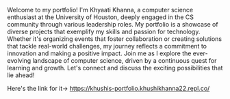 Welcome to my portfolio! I'm Khyaati Khanna, a computer science enthusiast at the University of Houston, deeply engaged in the CS community through various leadership roles. My portfolio is a showcase of diverse projects that exemplify my skills and passion for technology. Whether it's organizing events that foster collaboration or creating solutions that tackle real-world challenges, my journey reflects a commitment to innovation and making a positive impact. Join me as I explore the ever-evolving landscape of computer science, driven by a continuous quest for learning and growth. Let's connect and discuss the exciting possibilities that lie ahead!

Here's the link for it-> https://khushis-portfolio.khushikhanna22.repl.co/
